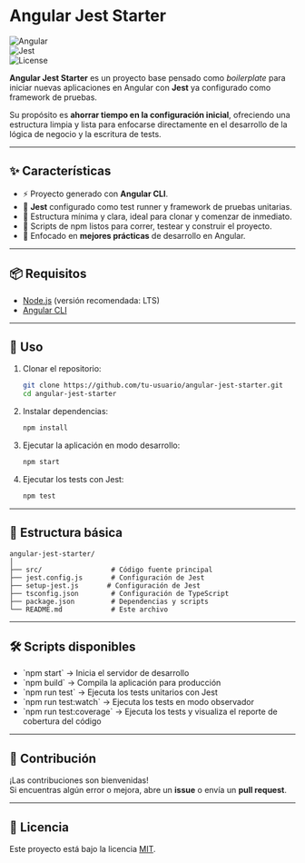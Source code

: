 # Angular Jest Starter

![Angular](https://img.shields.io/badge/Angular-v20-red?logo=angular)  
![Jest](https://img.shields.io/badge/Jest-configured-green?logo=jest)  
![License](https://img.shields.io/badge/license-MIT-blue.svg)

**Angular Jest Starter** es un proyecto base pensado como *boilerplate* para iniciar nuevas aplicaciones en Angular con **Jest** ya configurado como framework de pruebas.

Su propósito es **ahorrar tiempo en la configuración inicial**, ofreciendo una estructura limpia y lista para enfocarse directamente en el desarrollo de la lógica de negocio y la escritura de tests.

---

## ✨ Características

- ⚡ Proyecto generado con **Angular CLI**.
- 🧪 **Jest** configurado como test runner y framework de pruebas unitarias.
- 📂 Estructura mínima y clara, ideal para clonar y comenzar de inmediato.
- 🔧 Scripts de npm listos para correr, testear y construir el proyecto.
- 🚀 Enfocado en **mejores prácticas** de desarrollo en Angular.

---

## 📦 Requisitos

- [Node.js](https://nodejs.org/) (versión recomendada: LTS)
- [Angular CLI](https://angular.dev/cli)

---

## 🚀 Uso

1. Clonar el repositorio:
   ```bash
   git clone https://github.com/tu-usuario/angular-jest-starter.git
   cd angular-jest-starter
   ```

2. Instalar dependencias:
   ```bash
   npm install
   ```

3. Ejecutar la aplicación en modo desarrollo:
   ```bash
   npm start
   ```

4. Ejecutar los tests con Jest:
   ```bash
   npm test
   ```

---

## 📂 Estructura básica

```
angular-jest-starter/
│
├── src/                 # Código fuente principal
├── jest.config.js       # Configuración de Jest
├── setup-jest.js       # Configuración de Jest
├── tsconfig.json        # Configuración de TypeScript
├── package.json         # Dependencias y scripts
└── README.md            # Este archivo
```

---

## 🛠️ Scripts disponibles

- \`npm start\` → Inicia el servidor de desarrollo
- \`npm build\` → Compila la aplicación para producción
- \`npm run test\` → Ejecuta los tests unitarios con Jest
- \`npm run test:watch\` → Ejecuta los tests en modo observador
- \`npm run test:coverage\` → Ejecuta los tests y visualiza el reporte de cobertura del código

---

## 🤝 Contribución

¡Las contribuciones son bienvenidas!  
Si encuentras algún error o mejora, abre un **issue** o envía un **pull request**.

---

## 📄 Licencia

Este proyecto está bajo la licencia [MIT](LICENSE).  
